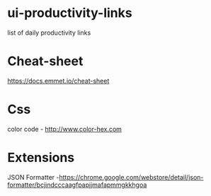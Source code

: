 # ui-productivity-links
list of daily productivity links

# Cheat-sheet
https://docs.emmet.io/cheat-sheet

# Css
color code - http://www.color-hex.com

# Extensions

JSON Formatter -https://chrome.google.com/webstore/detail/json-formatter/bcjindcccaagfpapjjmafapmmgkkhgoa

